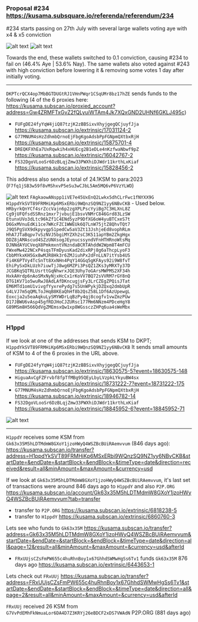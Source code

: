 ### Proposal #234  https://kusama.subsquare.io/referenda/referendum/234

#234 starts passing on 27th July with several large wallets voting aye with x4 & x5 conviction

![alt text](https://i.imgur.com/sHS6Wyo.png)
![alt text](https://i.imgur.com/z2Gfemj.png)

Towards the end, these wallets switched to 0.1 conviction, causing #234 to fail on (46.4% Aye | 53.6% Nay). The same wallets also voted against #243 with high conviction before lowering it & removing some votes 1 day after initially voting. 

---

`DKPTcrQCX4op7MbBGTDUGtRJ1VHnPWqr1CSqUMr8bz17hZE` sends funds to the following (4 of the 6 proxies here:  <https://kusama.subscan.io/proxied_account?address=Gw4ZRMFTxGvZ2fQLyuiWTAm4Jk7XQxGND2UHNf6GKLJ495c>) 
- `FUFgDE24fyYqW4jiQ87tzjK2zBBSixvXhyjgegQCjuyfJja` <https://kusama.subscan.io/extrinsic/17031124-2>
- `G77MNUM4sHzZdhmbQrnoEjFbgKgoAdsbPpFGNpmQXtbxRjH` <https://kusama.subscan.io/extrinsic/15875701-4>
- `DREQKFXhEa7UxRqwkih4xHUEcg2B1eDLe4nKzfwaNbwf9pZ` <https://kusama.subscan.io/extrinsic/16042767-2>
- `FS32DgoVLooSr6DzBLqjZmw33PWXhiDJWdr11krthLxKiaf` <https://kusama.subscan.io/extrinsic/15828456-2>
    
This address also sends a total of 24.1KSM to para:2023 (`F7fq1jSB3w59f8vMShxvP5eSu3wCJbL5Am5MQ6vP6VzYLWD`)

![alt text](https://i.imgur.com/PyhdaCJ.png)
`FAgkaowANspp1iVE7e45UxEnQ2Lwkx5dhCLrFwc1fNYXX9G`  
`H1ppdYkSVT89FRMHiKp6MSxERbi9WQnzSQ9NZ1yy6NBvCKB` - Used below.  
`HRbyrkQnYCf4srZccVajn6p2zgXPLPscYyiBg7C3HLXnL8Z`  
`Cg9jUFQfsdSSRnz1mxr7jvbujE1bsvVNMrC846Grd83LzSW`  
`EtunxUVo3dLtc96kZf1C4ENd5yzP9DfXG6oW4yuBTCxeS7t`  
`D6GxMVnuEdKi1ce7WKcFZC1WWEUk6Q7LnW75jtZ8QhvTQt7`  
`J9Q5PgSVX9dkpyvgp51pedCw5aV3Zt13JshjeEd8vophRLm`  
`HhA7JTaBqpv7vSzNVJ5bgiMYZXh2sC3K511apYBm2ZkgHgx`  
`DDZ8jAMAscud4SZzUNXsogJEynucssyndVFnHTHRnoWtsMq`  
`DJNNdAYUCVeqX8PmkmxntVNzndaBCRTAhddW2Wpm8T4mFCU`  
`FWxeMw422NCxP4sqsTFmDyusKad2dixRPj8g6aThcpLyoF3`  
`CbbMYkxKH5Gx8wMJR8Hk3r6ZMJiuhPx2dFnLLN7itYsb4US`   
`Fi4K6PTVy4TcSnTt8XxNHn4PqY14GGq5gKFAys92i9W8fvT`  
`EhiPySxDkLUzh7iuwTjJ8wg6MZPi3PsQZ1ZKs3yMRXTy37D`  
`JCGBKqSQTRLUsrttGqNhwrxJQE3Uhy7oGArsMWPMS2XF34h`  
`HxkAHrdp6nAoSMxNyNjxHcCx1rKoVV7BQ72sVVRM7rGY8nQ`  
`DTG1KV71o5wuRwJ8AdLAfDKncugjsFy3LrCZEgZPQisJTat`  
`EM6MTd1omU1vivgfYyxrePydg7s5UnWPykjDZQxq2dmbUpR`  
`G4LVJ7m5qQMLToJHqB8KEaQhHf8b2QsZ58L1Df6AzUpewgL`  
`Eoxcja2u5eaAqkuLySMYWDrLqBzPy4qj8cogfv1vwZmzPUw`  
`D17JBWU6vAsp45gfRDJHoCJZURsc177Mm6NNzm4PDceHgY8`  
`G89MSm8H566QdVgZMEmsxQw1xp8WGssczZHPq6ua4sWeMbx`  

---

### H1ppd

If we look at one of the addresses that sends KSM to DKPT; `H1ppdYkSVT89FRMHiKp6MSxERbi9WQnzSQ9NZ1yy6NBvCKB`
It sends small amounts of KSM to 4 of the 6 proxies in the URL above.
- `FUFgDE24fyYqW4jiQ87tzjK2zBBSixvXhyjgegQCjuyfJja` <https://kusama.subscan.io/extrinsic/18630575-5?event=18630575-148>
- `HiguaAvCgFZFrvbf8fpTfMBg95QEyLbyLVzpkLYkyuBW4sx` <https://kusama.subscan.io/extrinsic/18731222-7?event=18731222-175>
- `G77MNUM4sHzZdhmbQrnoEjFbgKgoAdsbPpFGNpmQXtbxRjH` <https://kusama.subscan.io/extrinsic/18946782-14>
- `FS32DgoVLooSr6DzBLqjZmw33PWXhiDJWdr11krthLxKiaf` <https://kusama.subscan.io/extrinsic/18845952-6?event=18845952-71>

![alt text](https://i.imgur.com/sVgTNBN.png)

---

`H1ppdY` receives some KSM from `Gk63x35M5hLDTMdmW8GXoY1jzoHWyQ4WSZBcBUiRAemvvum` (846 days ago):   
<https://kusama.subscan.io/transfer?address=H1ppdYkSVT89FRMHiKp6MSxERbi9WQnzSQ9NZ1yy6NBvCKB&startDate=&endDate=&startBlock=&endBlock=&timeType=date&direction=received&result=all&minAmount=&maxAmount=&currency=usd>

If we look at `Gk63x35M5hLDTMdmW8GXoY1jzoHWyQ4WSZBcBUiRAemvvum`, it's last set of transactions were around 846 days ago to `H1ppdY` and also `P2P.ORG`  
<https://kusama.subscan.io/account/Gk63x35M5hLDTMdmW8GXoY1jzoHWyQ4WSZBcBUiRAemvvum?tab=transfer>  
- transfer to `P2P.ORG` <https://kusama.subscan.io/extrinsic/6818238-5>  
- transfer to `H1ppdY`  <https://kusama.subscan.io/extrinsic/6860760-3>  


Lets see who funds to `Gk63x35M`
<https://kusama.subscan.io/transfer?address=Gk63x35M5hLDTMdmW8GXoY1jzoHWyQ4WSZBcBUiRAemvvum&startDate=&endDate=&startBlock=&endBlock=&timeType=date&direction=all&page=12&result=all&minAmount=&maxAmount=&currency=usd&afterId>  
- `FRxUUjsCZsFmPW655c4huRhnBoy1x67GhhdSWMwHgSs6Tv1` funds `Gk63x35M` 876 days ago <https://kusama.subscan.io/extrinsic/6443653-1>


Lets check out `FRxUUj`
<https://kusama.subscan.io/transfer?address=FRxUUjsCZsFmPW655c4huRhnBoy1x67GhhdSWMwHgSs6Tv1&startDate=&endDate=&startBlock=&endBlock=&timeType=date&direction=all&page=2&result=all&minAmount=&maxAmount=&currency=usd&afterId>

`FRxUUj` received 26 KSM from `G7VvPdEMhFkNmuaLor6DA4D7Z3KRYj26eBDCF2xDS7VWAdN` P2P.ORG (881 days ago)

